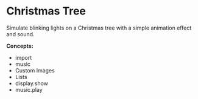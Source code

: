 # Christmas Tree

Simulate blinking lights on a Christmas tree with a simple animation effect and sound.

**Concepts:**

* import
* music
* Custom Images
* Lists
* display.show
* music.play

